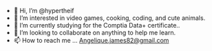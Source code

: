- 👋 Hi, I’m @hypertheif
- 👀 I’m interested in video games, cooking, coding, and cute animals.
- 🌱 I’m currently studying for the Comptia Data+ certificate..
- 💞️ I’m looking to collaborate on anything to help me learn.
- 📫 How to reach me ... Angelique.james82@gmail.com

<!---
hypertheif/hypertheif is a ✨ special ✨ repository because its `README.md` (this file) appears on your GitHub profile.
You can click the Preview link to take a look at your changes.
--->

